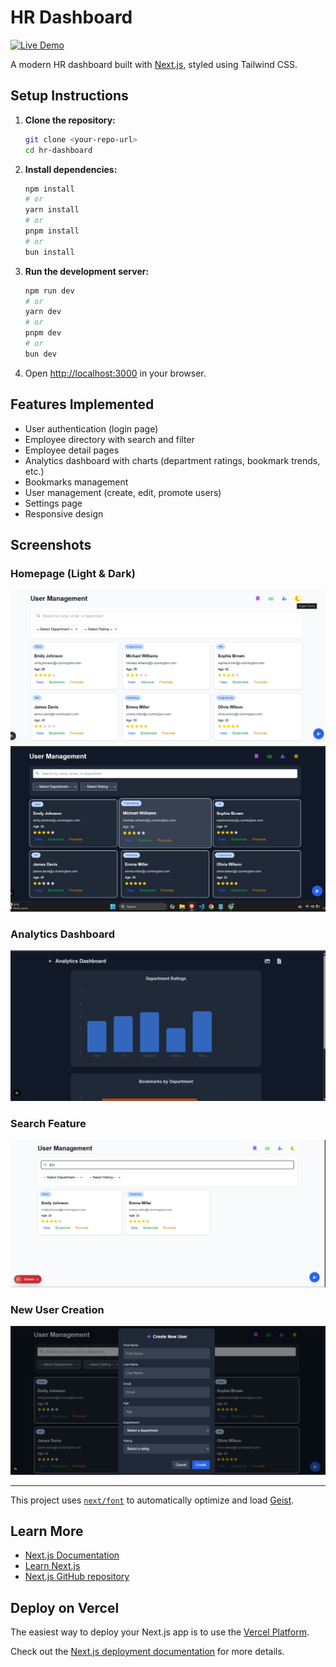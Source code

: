 # HR Dashboard

[![Live Demo](https://img.shields.io/badge/Live%20Demo-Vercel-brightgreen?logo=vercel)](https://vercel.com/vandanamvs-projects/hr-dashboard)

A modern HR dashboard built with [Next.js](https://nextjs.org), styled using Tailwind CSS.

## Setup Instructions

1. **Clone the repository:**
   ```bash
   git clone <your-repo-url>
   cd hr-dashboard
   ```
2. **Install dependencies:**
   ```bash
   npm install
   # or
   yarn install
   # or
   pnpm install
   # or
   bun install
   ```
3. **Run the development server:**
   ```bash
   npm run dev
   # or
   yarn dev
   # or
   pnpm dev
   # or
   bun dev
   ```
4. Open [http://localhost:3000](http://localhost:3000) in your browser.

## Features Implemented

- User authentication (login page)
- Employee directory with search and filter
- Employee detail pages
- Analytics dashboard with charts (department ratings, bookmark trends, etc.)
- Bookmarks management
- User management (create, edit, promote users)
- Settings page
- Responsive design

## Screenshots

### Homepage (Light & Dark)
![Homepage Light](src/images/hompage_light.png)
![Homepage Dark](src/images/homepage_dark.png)

### Analytics Dashboard
![Analytics](src/images/analytics.png)

### Search Feature
![Search](src/images/search.png)

### New User Creation
![New User Creation](src/images/newusercreation.png)

---

This project uses [`next/font`](https://nextjs.org/docs/app/building-your-application/optimizing/fonts) to automatically optimize and load [Geist](https://vercel.com/font).

## Learn More

- [Next.js Documentation](https://nextjs.org/docs)
- [Learn Next.js](https://nextjs.org/learn)
- [Next.js GitHub repository](https://github.com/vercel/next.js)

## Deploy on Vercel

The easiest way to deploy your Next.js app is to use the [Vercel Platform](https://vercel.com/new?utm_medium=default-template&filter=next.js&utm_source=create-next-app&utm_campaign=create-next-app-readme).

Check out the [Next.js deployment documentation](https://nextjs.org/docs/app/building-your-application/deploying) for more details.
